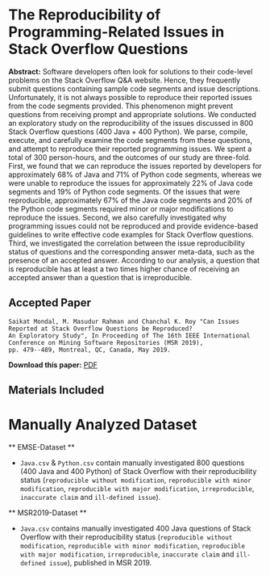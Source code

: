 # The Reproducibility of Programming-Related Issues in Stack Overflow Questions

**Abstract:** Software developers often look for solutions to their code-level problems on the Stack Overflow Q&A website. Hence, they frequently submit questions containing sample code segments and issue descriptions. Unfortunately, it is not always possible to reproduce their reported issues from the code segments provided. This phenomenon might prevent questions from receiving prompt and appropriate solutions. We conducted an exploratory study on the reproducibility of the issues discussed in 800 Stack Overflow questions (400 Java + 400 Python). We parse, compile, execute, and carefully examine the code segments from these questions, and attempt to reproduce their reported programming issues. We spent a total of 300 person-hours, and the outcomes of our study are three-fold. First, we found that we can reproduce the issues reported by developers for approximately 68% of Java and 71% of Python code segments, whereas we were unable to reproduce the issues for approximately 22% of Java code segments and 19% of Python code segments. Of the issues that were reproducible, approximately 67% of the Java code segments and 20% of the Python code segments required minor or major modifications to reproduce the issues. Second, we also carefully investigated why programming issues could not be reproduced and provide evidence-based guidelines to write effective code examples for Stack Overflow questions. Third, we investigated the correlation between the issue reproducibility status of questions and the corresponding answer meta-data, such as the presence of an accepted answer. According to our analysis, a question that is reproducible has at least a two times higher chance of receiving an accepted answer than a question that is irreproducible.

## Accepted Paper

    Saikat Mondal, M. Masudur Rahman and Chanchal K. Roy "Can Issues Reported at Stack Overflow Questions be Reproduced?
    An Exploratory Study", In Proceeding of The 16th IEEE International Conference on Mining Software Repositories (MSR 2019),
    pp. 479--489, Montreal, QC, Canada, May 2019.

**Download this paper:** [PDF](https://ieeexplore.ieee.org/stamp/stamp.jsp?tp=&arnumber=8816784)

## Materials Included

# Manually Analyzed Dataset #

** EMSE-Dataset ** 

* `Java.csv` & `Python.csv` contain manually investigated 800 questions (400 Java and 400 Python) of Stack Overflow with their reproducibility status (`reproducible without modification`, `reproducible with minor modification`, `reproducible with major modification`, `irreproducible`, `inaccurate claim` and `ill-defined issue`).

** MSR2019-Dataset **

* `Java.csv` contains manually investigated 400 Java questions of Stack Overflow with their reproducibility status (`reproducible without modification`, `reproducible with minor modification`, `reproducible with major modification`, `irreproducible`, `inaccurate claim` and `ill-defined issue`), published in MSR 2019.



